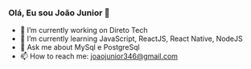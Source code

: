 ### Olá, Eu sou João Junior 👋

- 🔭 I’m currently working on Direto Tech
- 🌱 I’m currently learning  JavaScript, ReactJS, React Native, NodeJS
- 💬 Ask me about MySql e PostgreSql
- 📫 How to reach me: joaojunior346@gmail.com

